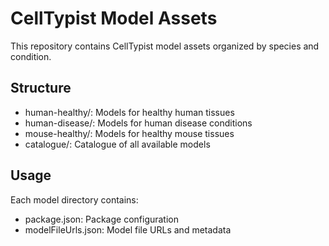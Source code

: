 # CellTypist Model Assets

This repository contains CellTypist model assets organized by species and condition.

## Structure

- human-healthy/: Models for healthy human tissues
- human-disease/: Models for human disease conditions
- mouse-healthy/: Models for healthy mouse tissues
- catalogue/: Catalogue of all available models

## Usage

Each model directory contains:
- package.json: Package configuration
- modelFileUrls.json: Model file URLs and metadata
